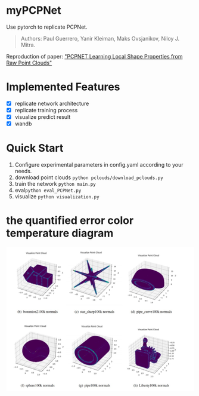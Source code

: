 # myPCPNet
Use pytorch to replicate PCPNet. 
> Authors: Paul Guerrero, Yanir Kleiman, Maks Ovsjanikov, Niloy J. Mitra.
> 
Reproduction of paper: ["PCPNET Learning Local Shape Properties from Raw Point Clouds"](https://arxiv.org/abs/1710.04954)

# Implemented Features
- [x] replicate network architecture
- [x] replicate training process
- [x] visualize predict result
- [x] wandb

# Quick Start
1. Configure experimental parameters in config.yaml according to your needs.
2. download point clouds
   ``python pclouds/download_pclouds.py``	
3. train the network ``python main.py``	
4. eval``python eval_PCPNet.py``	
5. visualize ``python visualization.py``	

# the quantified error color temperature diagram
![visualization](./result.png)


